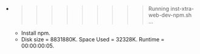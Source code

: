 * >>>>>>>>> Running inst-xtra-web-dev-npm.sh ...
  * Install npm.
  * Disk size = 8831880K. Space Used = 32328K. Runtime = 00:00:00:05.
